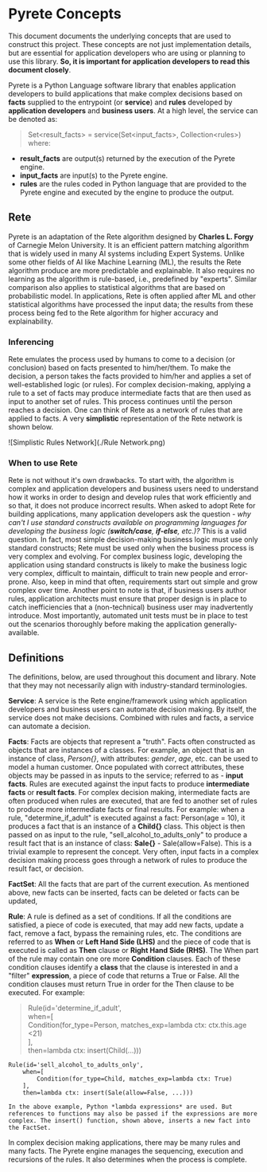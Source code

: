 # Pyrete Concepts
This document documents the underlying concepts that are used to construct this project. These concepts are not just implementation details, but are essential for application developers who are using or planning to use this library. **So, it is important for application developers to read this document closely**.

Pyrete is a Python Language software library that enables application developers to build applications that make complex decisions based on **facts** supplied to the entrypoint (or **service**) and **rules** developed by **application developers** and **business users**. At a high level, the service can be denoted as:

> Set\<result_facts> = service(Set\<input_facts\>, Collection\<rules\>)  
  where:  
  - **result_facts** are output(s) returned by the execution of the Pyrete engine.  
  - **input_facts** are input(s) to the Pyrete engine.  
  - **rules** are the rules coded in Python language that are provided to the Pyrete engine and executed by the engine to produce the output.

## Rete
Pyrete is an adaptation of the Rete algorithm designed by **Charles L. Forgy** of Carnegie Melon University. It is an efficient pattern matching algorithm that is widely used in many AI systems including Expert Systems. Unlike some other fields of AI like Machine Learning (ML), the results the Rete algorithm produce are more predictable and explainable. It also requires no learning as the algorithm is rule-based, i.e., predefined by "experts". Similar comparison also applies to statistical algorithms that are based on probabilistic model. In applications, Rete is often applied after ML and other statistical algorithms have processed the input data; the results from these process being fed to the Rete algorithm for higher accuracy and explainability.

### Inferencing
Rete emulates the process used by humans to come to a decision (or conclusion) based on facts presented to him/her/them. To make the decision, a person takes the facts provided to him/her and applies a set of well-established logic (or rules). For complex decision-making, applying a rule to a set of facts may produce intermediate facts that are then used as input to another set of rules. This process continues until the person reaches a decision. One can think of Rete as a network of rules that are applied to facts. A very **simplistic** representation of the Rete network is shown below.

![Simplistic Rules Network](./Rule Network.png)

### When to use Rete
Rete is not without it's own drawbacks. To start with, the algorithm is complex and application developers and business users need to understand how it works in order to design and develop rules that work efficiently and so that, it does not produce incorrect results. When asked to adopt Rete for building applications, many application developers ask the question - *why can't I use standard  constructs available on programming languages for developing the business logic (**switch/case**, **if-else**, etc.)?* This is a valid question. In fact, most simple decision-making business logic must use only standard constructs; Rete must be used only when the business process is very complex and evolving. For complex business logic, developing the application using standard constructs is likely to make the business logic very complex, difficult to maintain, difficult to train new people and error-prone. Also, keep in mind that often, requirements start out simple and grow complex over time. Another point to note is that, if business users author rules, application architects must ensure that proper design is in place to catch inefficiencies that a (non-technical) business user may inadvertently introduce. Most importantly, automated unit tests must be in place to test out the scenarios thoroughly before making the application generally-available.

## Definitions
The definitions, below, are used throughout this document and library. Note that they may not necessarily align with industry-standard terminologies.

**Service**: A service is the Rete engine/framework using which application developers and business users can automate decision making. By itself, the service does not make decisions. Combined with rules and facts, a service can automate a decision.  

**Facts**: Facts are objects that represent a "truth". Facts often constructed as objects that are instances of a classes. For example, an object that is an instance of class, *Person{}*, with attributes: *gender*, *age*, etc. can be used to model a human customer. Once populated with correct attributes, these objects may be passed in as inputs to the service; referred to as - **input facts**. Rules are executed against the input facts to produce **intermediate facts** or **result facts**. For complex decision making, intermediate facts are often produced when rules are executed, that are fed to another set of rules to produce more intermediate facts or final results. For example: when a rule, "determine_if_adult" is executed against a fact: Person(age = 10), it produces a fact that is an instance of a **Child{}** class. This object is then passed on as input to the rule, "sell_alcohol_to_adults_only" to produce a result fact that is an instance of class: **Sale{}** - Sale(allow=False). This is a trivial example to represent the concept. Very often, input facts in a complex decision making process goes through a network of rules to produce the result fact, or decision.

**FactSet**: All the facts that are part of the current execution. As mentioned above, new facts can be inserted, facts can be deleted or facts can be updated, 

**Rule**: A rule is defined as a set of conditions. If all the conditions are satisfied, a piece of code is executed, that may add new facts, update a fact, remove a fact, bypass the remaining rules, etc. The conditions are referred to as **When** or **Left Hand Side (LHS)** and the piece of code that is executed is called as **Then** clause or **Right Hand Side (RHS)**. The When part of the rule may contain one ore more **Condition** clauses. Each of these condition clauses identify a **class** that the clause is interested in and a "filter" **expression**, a piece of code that returns a True or False. All the condition clauses must return True in order for the Then clause to be executed. For example:

> Rule(id='determine_if_adult',  
        when=[  
            Condition(for_type=Person, matches_exp=lambda ctx: ctx.this.age <21)  
        ],  
        then=lambda ctx: insert(Child(...)))  

    Rule(id='sell_alcohol_to_adults_only',  
        when=[  
            Condition(for_type=Child, matches_exp=lambda ctx: True)  
        ],  
        then=lambda ctx: insert(Sale(allow=False, ...)))

    In the above example, Python *lambda expressions* are used. But references to functions may also be passed if the expressions are more complex. The insert() function, shown above, inserts a new fact into the FactSet.

In complex decision making applications, there may be many rules and many facts. The Pyrete engine manages the sequencing, execution and recursions of the rules. It also determines when the process is complete.
